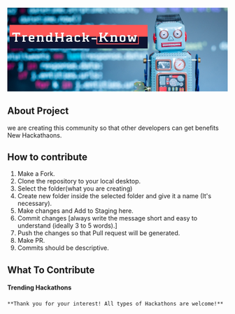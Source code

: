 
<p align="center">
  <img src="https://github.com/ShravanMeena/TrendHackKnow/blob/master/TrendHackKnowLogo.jpg?raw=true" alt="TrendHackKnowLogo"/>
</p>

## About Project

we are creating this community so that other developers can get benefits New Hackathaons.

## How to contribute
 1. Make a Fork.
 2. Clone the repository to your local desktop.
 3. Select the folder(what you are creating)
 4. Create new folder inside the selected folder and give it a name (It's necessary).
 5. Make changes and Add to Staging here.
 6. Commit changes [always write the message short and easy to understand (ideally 3 to 5 words).]
 7. Push the changes so that Pull request will be generated.
 8. Make PR.
 9. Commits should be descriptive.

## What To Contribute

#### Trending Hackathons



```**Thank you for your interest! All types of Hackathons are welcome!**```
